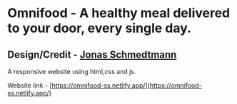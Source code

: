 # Omnifood - A healthy meal delivered to your door, every single day.

## Design/Credit - [Jonas Schmedtmann](https://www.udemy.com/user/jonasschmedtmann/)

A responsive website using html,css and js.

Website link - [https://omnifood-ss.netlify.app/](https://omnifood-ss.netlify.app/)
